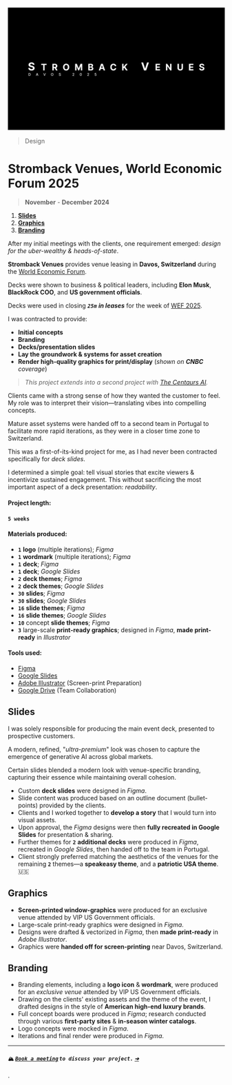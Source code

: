 ![_Stromback Venues @ Davos 2025, **2024**_](/public/photos/stromback/stromback-davos.png "Stromback Venues, Davos 2025 Title Card, Alfred R. Duarte 2024")

> Design

# Stromback Venues, World Economic Forum 2025

> **November** - **December 2024**

1. [**Slides**](#slides)
2. [**Graphics**](#graphics)
3. [**Branding**](#branding)

After my initial meetings with the clients, one requirement emerged: _design for the uber-wealthy & heads-of-state_.

**Stromback Venues** provides venue leasing in **Davos, Switzerland** during the [World Economic Forum](https://www.weforum.org/ "The World Economic Forum").

Decks were shown to business & political leaders, including **Elon Musk**, **BlackRock COO**, and **US government officials**.

Decks were used in closing _**`25m`** **in leases**_ for the week of [WEF 2025](https://www.stromback.com/davos "Stromback – Davos Experiences").

I was contracted to provide:

- **Initial concepts**
- **Branding**
- **Decks/presentation slides**
- **Lay the groundwork & systems for asset creation**
- **Render high-quality graphics for print/display** (_shown on **CNBC** coverage_)

> _This project extends into a second project with [The Centaurs AI](/portfolio/design/the-centaurs-ai-summit-davos-25-2024/ "The Centaurs AI Summit (Davos '25), 2024")._

Clients came with a strong sense of how they wanted the customer to feel. My role was to interpret their vision—translating vibes into compelling concepts.

Mature asset systems were handed off to a second team in Portugal to facilitate more rapid iterations, as they were in a closer time zone to Switzerland.

This was a first-of-its-kind project for me, as I had never been contracted specifically for _deck slides_.

I determined a simple goal: tell visual stories that excite viewers & incentivize sustained engagement. This without sacrificing the most important aspect of a deck presentation: _readability_.

#### Project length:

**`5 weeks`**

#### Materials produced:

- **`1`** **logo** (multiple iterations); _Figma_
- **`1`** **wordmark** (multiple iterations); _Figma_
- **`1`** **deck**; _Figma_
- **`1`** **deck**; _Google Slides_
- **`2`** **deck themes**; _Figma_
- **`2`** **deck themes**; _Google Slides_
- **`30`** **slides**; _Figma_
- **`30`** **slides**; _Google Slides_
- **`16`** **slide themes**; _Figma_
- **`16`** **slide themes**; _Google Slides_
- **`10`** concept **slide themes**; _Figma_
- **`3`** large-scale **print-ready graphics**; designed in _Figma_, **made print-ready** in _Illustrator_

#### Tools used:

- [Figma](https://www.figma.com/)
- [Google Slides](https://workspace.google.com/products/slides/)
- [Adobe Illustrator](https://www.adobe.com/products/illustrator.html) (Screen-print Preparation)
- [Google Drive](https://workspace.google.com/products/drive/) (Team Collaboration)

## Slides

I was solely responsible for producing the main event deck, presented to prospective customers.

A modern, refined, "_ultra-premium_" look was chosen to capture the emergence of generative AI across global markets.

Certain slides blended a modern look with venue-specific branding, capturing their essence while maintaining overall cohesion.

- Custom **deck slides** were designed in _Figma_.
- Slide content was produced based on an outline document (bullet-points) provided by the clients.
- Clients and I worked together to **develop a story** that I would turn into visual assets.
- Upon approval, the _Figma_ designs were then **fully recreated in Google Slides** for presentation & sharing.
- Further themes for **`2`** **additional decks** were produced in _Figma_, recreated in _Google Slides_, then handed off to the team in Portugal.
- Client strongly preferred matching the aesthetics of the venues for the remaining **`2`** themes—a **speakeasy theme**, and a **patriotic USA theme**. 🇺🇸

## Graphics

- **Screen-printed window-graphics** were produced for an exclusive venue attended by VIP US Government officials.
- Large-scale print-ready graphics were designed in _Figma_.
- Designs were drafted & vectorized in _Figma_, then **made print-ready** in _Adobe Illustrator_.
- Graphics were **handed off for screen-printing** near Davos, Switzerland.

## Branding

- Branding elements, including a **logo icon** & **wordmark**, were produced for an _exclusive venue_ attended by VIP US Government officials.
- Drawing on the clients' existing assets and the theme of the event, I drafted designs in the style of **American high-end luxury brands**.
- Full concept boards were produced in _Figma_; research conducted through various **first-party sites** & **in-season winter catalogs**.
- Logo concepts were mocked in _Figma_.
- Iterations and final render were produced in _Figma_.

---

#### `🏔️` **_[`Book a meeting`](mailto:alfred.r.duarte@gmail.com "Gmail – Alfred R. Duarte") `to discuss your project.` [`➔`](mailto:alfred.r.duarte@gmail.com)_**

.
